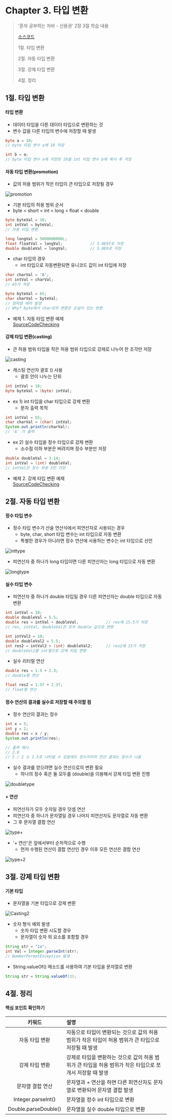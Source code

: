 #  Chapter 3. 타입 변환
> '혼자 공부하는 자바 - 신용권' 2장 3절 학습 내용
>
> [소스코드](https://github.com/BangYunseo/SelfStudyJava/tree/main/ch03_TypeCasting)
> 
> 1절. 타입 변환
>
> 2절. 자동 타입 변환
>
> 3절. 강제 타입 변환
>
> 4절. 정리

## 1절. 타입 변환
#### 타입 변환
* 데이터 타입을 다른 데이터 타입으로 변환하는 것
* 변수 값을 다른 타입의 변수에 저장할 때 발생
```Java
byte a = 10;
// byte 타입 변수 a에 10 저장

int b = a;
// byte 타입 변수 a에 저장된 10을 int 타입 변수 b에 복사 후 저장
```

#### 자동 타입 변환(promotion)
* 값의 허용 범위가 작은 타입이 큰 타입으로 저장될 경우

![promotion](https://github.com/BangYunseo/TIL/blob/main/Language/Java/Image/ch03/promotion.PNG)

* 기본 타입의 허용 범위 순서
* byte < short < int < long < float < double
```Java
byte byteVal = 10;
int intVal = byteVal;
// 자동 타입 변환

long longVal = 5000000000L;
float floatVal = longVal;            // 5.0E9f로 저장
double doubleVal = longVal;          // 5.0E9로 저장
```

* char 타입의 경우
  * int 타입으로 자동변환되면 유니코드 값이 int 타입에 저장
```Java
char charVal = 'A';
int intVal = charVal;
// 65가 저장

byte byteVal = 65;
char charVal = byteVal;
// 컴파일 에러 발생
// Why? byte에서 char로의 변환은 손실이 있는 변환
```

* 예제 1. 자동 타입 변환 예제      
[SourceCodeChecking](https://github.com/BangYunseo/SelfStudyJava/blob/main/ch03_TypeCasting/PromotionExample.java)

#### 강제 타입 변환(casting)
* 큰 허용 범위 타입을 작은 허용 범위 타입으로 강제로 나누어 한 조각만 저장

![casting](https://github.com/BangYunseo/TIL/blob/main/Language/Java/Image/ch03/casting.PNG)

* 캐스팅 연산자 괄호 () 사용
  * 괄호 안이 나누는 단위

```Java
int intVal = 10;
byte byteVal = (byte) intVal;
```

* ex 1) int 타입을 char 타입으로 강제 변환
  * 문자 출력 목적

```Java
int intVal = 65;
char charVal = (char) intVal;
System.out.println(charVal);
// 'A' 가 출력
```

* ex 2) 실수 타입을 정수 타입으로 강제 변환
  * 소수점 이하 부분은 버려지며 정수 부분만 저장

```Java
double doubleVal = 3.14;
int intVal = (int) doubleVal;
// intVal은 정수 부분 3만 저장
```

* 예제 2. 강제 타입 변환 예제           
[SourceCodeChecking](https://github.com/BangYunseo/SelfStudyJava/blob/main/ch03_TypeCasting/CastingExample.java)

## 2절. 자동 타입 변환
#### 정수 타입 변수
* 정수 타입 변수가 산술 연산식에서 피연산자로 사용되는 경우
  * byte, char, short 타입 변수는 int 타입으로 자동 변환
  * 특별한 경우가 아니라면 정수 연산에 사용하는 변수는 int 타입으로 선언

![inttype](https://github.com/BangYunseo/TIL/blob/main/Language/Java/Image/ch03/inttype.PNG)

  * 피연산자 중 하나가 long 타입이면 다른 피연산자는 long 타입으로 자동 변환

![longtype](https://github.com/BangYunseo/TIL/blob/main/Language/Java/Image/ch03/longtype.PNG)

#### 실수 타입 변수
* 피연산자 중 하나가 double 타입일 경우 다른 피연산자는 double 타입으로 자동 변환

```Java
int intVal = 10;
double doubleVal = 5.5;
double res = intVal + doubleVal;            // res에 15.5가 저장
// res, intVal, doubleVal은 모두 double 값으로 변환

int intVal2 = 10;
double doubleVal2 = 5.5;
int res2 = intVal2 + (int) doubleVal2;      // res2에 15가 저장
// doubleVal2를 int형으로 강제 타입 변환
```

* 실수 리터럴 연산
```Java
double res = 1.5 + 2.3;
// double형 연산

float res2 = 1.5f + 2.3f;
// float형 연산
```

#### 정수 연산의 결과를 실수로 저장할 때 주의할 점
* 정수 연산의 결과는 정수
```Java
int x = 5;
int y = 2;
double res = x / y;
System.out.println(res);

// 출력 예시
// 2.0
// 5 / 2 는 2.5로 나타낼 수 있음에도 정수끼리의 연산 결과는 정수가 나옴
 ```

* 실수 결과를 얻으려면 실수 연산으로의 변환 필요
  * 하나의 정수 혹은 둘 모두를 (double)을 이용해서 강제 타입 변환 진행

![doubletype](https://github.com/BangYunseo/TIL/blob/main/Language/Java/Image/ch03/doubletype.PNG)

#### + 연산
* 피연산자가 모두 숫자일 경우 덧셈 연산
* 피연산자 중 하나가 문자열일 경우 나머지 피연산자도 문자열로 자동 변환
* 그 후 문자열 결합 연산

![type+](https://github.com/BangYunseo/TIL/blob/main/Language/Java/Image/ch03/type+.PNG)

* '+ 연산'은 앞에서부터 순차적으로 수행
  * 먼저 수행된 연산이 결합 연산인 경우 이후 모든 연산은 결합 연산

![type+2](https://github.com/BangYunseo/TIL/blob/main/Language/Java/Image/ch03/type+2.PNG)

## 3절. 강제 타입 변환
#### 기본 타입
* 문자열을 기본 타입으로 강제 변환

![Casting2](https://github.com/BangYunseo/TIL/blob/main/Language/Java/Image/ch03/Casting2.PNG)

* 숫자 형식 예외 발생
  * 숫자 타입 변환 시도할 경우
  * 문자열이 숫자 외 요소를 포함할 경우
 
```Java
String str = "1a";
int Val = Integer.parseInt(str);
// NumberFormatException 발생
```

* String.valueOf() 메소드를 사용하여 기본 타입을 문자열로 변환

```Java
String str = String.valueOf(3);
```

## 4절. 정리
#### 핵심 포인트 확인하기

|키워드|설명|
|:---:|:---|
|자동 타입 변환|자동으로 타입이 변환되는 것으로 값의 허용 범위가 작은 타입이 허용 범위가 큰 타입으로 저장될 때 발생|
|강제 타입 변환|강제로 타입을 변환하는 것으로 값의 허용 범위가 큰 타입을 허용 범위가 작은 타입으로 쪼개서 저장할 때 발생|
|문자열 결합 연산|문자열과 + 연산을 하면 다른 피연산자도 문자열로 변환되어 문자열 결합 발생|
|Integer.parseInt()|문자열을 정수 int 타입으로 변환|
|Double.parseDouble()|문자열을 실수 double 타입으로 변환|
